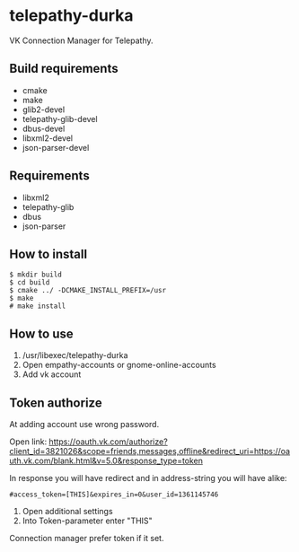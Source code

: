 telepathy-durka
=============

VK Connection Manager for Telepathy.

Build requirements
------------------

* cmake
* make
* glib2-devel
* telepathy-glib-devel
* dbus-devel
* libxml2-devel
* json-parser-devel

Requirements
------------

* libxml2
* telepathy-glib
* dbus
* json-parser

How to install
--------------

```
$ mkdir build
$ cd build
$ cmake ../ -DCMAKE_INSTALL_PREFIX=/usr
$ make
# make install
```

How to use
----------

1. /usr/libexec/telepathy-durka
2. Open empathy-accounts or gnome-online-accounts
3. Add vk account

Token authorize
---------------

At adding account use wrong password.

Open link: https://oauth.vk.com/authorize?client_id=3821026&scope=friends,messages,offline&redirect_uri=https://oauth.vk.com/blank.html&v=5.0&response_type=token

In response you will have redirect and in address-string you will have alike:

```
#access_token=[THIS]&expires_in=0&user_id=1361145746
```

1. Open additional settings
2. Into Token-parameter enter "THIS"

Connection manager prefer token if it set.
